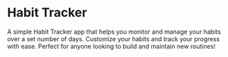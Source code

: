# Habit Tracker

A simple Habit Tracker app that helps you monitor and manage your habits over a set number of days. Customize your habits and track your progress with ease. Perfect for anyone looking to build and maintain new routines!
